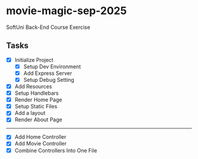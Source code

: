 # movie-magic-sep-2025
SoftUni Back-End Course Exercise

## Tasks

- [x] Initialize Project
    - [x] Setup Dev Environment
    - [x] Add Express Server
    - [x] Setup Debug Setting
- [x] Add Resources
- [x] Setup Handlebars
- [x] Render Home Page
- [x] Setup Static Files
- [x] Add a layout
- [x] Render About Page
---
- [x] Add Home Controller
- [x] Add Movie Controller
- [x] Combine Controllers Into One File
